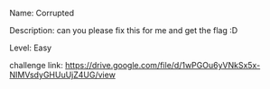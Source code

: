 Name: Corrupted

Description: can you please fix this for me and get the flag :D

Level: Easy

challenge link: https://drive.google.com/file/d/1wPGOu6yVNkSx5x-NIMVsdyGHUuUjZ4UG/view
